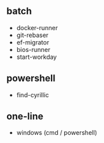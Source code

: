## batch

- docker-runner
- git-rebaser
- ef-migrator
- bios-runner
- start-workday

## powershell

- find-cyrillic

## one-line

- windows (cmd / powershell)
